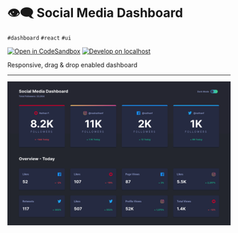 # 👁️‍🗨️ Social Media Dashboard

`#dashboard` `#react` `#ui`

[![Open in CodeSandbox](https://img.shields.io/badge/Open-＠CodeSandbox-blue?style=flat-square&logo=codesandbox)][live_demo]
[![Develop on localhost](https://img.shields.io/badge/Develop-＠localhost-DDD?style=flat-square&logo=gnubash&logoColor=EEE)][develop]

Responsive, drag & drop enabled dashboard

---

![dashboard desktop screenshot, dark theme](.assets/desktop-dark.png)

[develop]: ../../.shared/node/README.md#development
[live_demo]: https://codesandbox.io/s/github/hd-o/coding-challenge/tree/main/packages/social-dashboard
